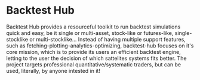 # Backtest Hub
Backtest Hub provides a resourceful toolkit to run backtest simulations quick and easy, be it single or multi-asset, stock-like or futures-like, single-stocklike or multi-stocklike... Instead of having multiple support features, such as fetching-plotting-analytics-optimizing, backtest-hub focuses on it's core mission, which is to provide its users an efficient backtest engine, letting to the user the decision of which sattelites systems fits better. The project targets professional quantitative/systematic traders, but can be used, literally, by anyone intested in it!

